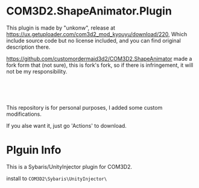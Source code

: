 # COM3D2.ShapeAnimator.Plugin

This plugin is made by "unkonw", release at https://ux.getuploader.com/com3d2_mod_kyouyu/download/220, Which include source code but no license included, and you can find original description there.

https://github.com/customordermaid3d2/COM3D2.ShapeAnimator made a fork form that (not sure), this is fork's fork, so if there is infringement, it will not be my responsibility.


<br>
<br>
<br>

This repository is for personal purposes, I added some custom modifications.

If you alse want it, just go 'Actions' to download.

# Plguin Info
This is a Sybaris/UnityInjector plugin for COM3D2.

install to `COM3D2\Sybaris\UnityInjector\`
